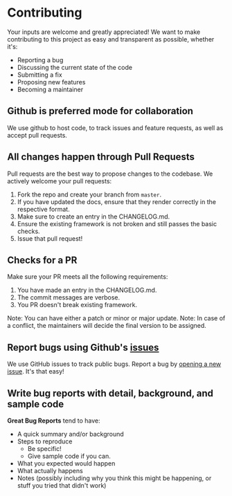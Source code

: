 Contributing
============

Your inputs are welcome and greatly appreciated! We want to make contributing to this project as easy and transparent as possible, whether it's:

- Reporting a bug
- Discussing the current state of the code
- Submitting a fix
- Proposing new features
- Becoming a maintainer

## Github is preferred mode for collaboration


We use github to host code, to track issues and feature requests, as well as accept pull requests.

## All changes happen through Pull Requests


Pull requests are the best way to propose changes to the codebase. We actively welcome your pull requests:

1. Fork the repo and create your branch from `master`.
2. If you have updated the docs, ensure that they render correctly in the respective format.
3. Make sure to create an entry in the CHANGELOG.md.
4. Ensure the existing framework is not broken and still passes the basic checks.
5. Issue that pull request!

## Checks for a PR


Make sure your PR meets all the following requirements:

1. You have made an entry in the CHANGELOG.md.
2. The commit messages are verbose.
3. You PR doesn't break existing framework.

Note: You can have either a patch or minor or major update.
Note: In case of a conflict, the maintainers will decide the final version to be assigned.

## Report bugs using Github's [issues](<https://github.com/edwin7026/py8085/issues>)


We use GitHub issues to track public bugs. Report a bug by [opening a new issue](<https://github.com/edwin7026/py8085/issues/new>). It's that easy!

## Write bug reports with detail, background, and sample code


**Great Bug Reports** tend to have:

- A quick summary and/or background
- Steps to reproduce
  - Be specific!
  - Give sample code if you can. 
- What you expected would happen
- What actually happens
- Notes (possibly including why you think this might be happening, or stuff you tried that didn't work)
